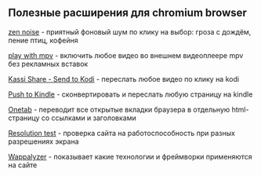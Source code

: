 ## Полезные расширения для chromium browser

[zen noise](https://chrome.google.com/webstore/detail/zen-noise/gglenjeeebfkpaocofnmbpcaafihhgpo) - приятный фоновый шум по клику на выбор: гроза с дождём, пение птиц, кофейня

[play with mpv](https://chrome.google.com/webstore/detail/play-with-mpv/hahklcmnfgffdlchjigehabfbiigleji) - включить любое видео во внешнем видеоплеере mpv без рекламных вставок 

[Kassi Share - Send to Kodi](https://chrome.google.com/webstore/detail/kassi-share-send-to-kodi/gbghegmimhjemkhpimohkdopkeahldbh) - переслать любое видео по клику на kodi 

[Push to Kindle](https://chrome.google.com/webstore/detail/push-to-kindle/pnaiinchjaonopoejhknmgjingcnaloc) - сконвертировать и переслать любую страницу на kindle

[Onetab](https://chrome.google.com/webstore/detail/onetab/chphlpgkkbolifaimnlloiipkdnihall) - переводит все открытые вкладки браузера в отдельную html-страницу со ссылками и заголовками

[Resolution test](https://chrome.google.com/webstore/detail/resolution-test/idhfcdbheobinplaamokffboaccidbal) - проверка сайта на работоспособность при разных разрешениях экрана

[Wappalyzer](https://chrome.google.com/webstore/detail/wappalyzer/gppongmhjkpfnbhagpmjfkannfbllamg) - показывает какие технологии и фреймворки применяются на сайте